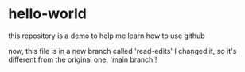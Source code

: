 # hello-world
this repository is a demo to help me learn how to use github

now, this file is in a new branch called 'read-edits'
I changed it, so it's different from the original one, 'main branch'!
